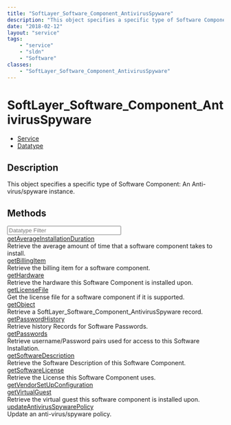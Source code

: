 ```yaml
---
title: "SoftLayer_Software_Component_AntivirusSpyware"
description: "This object specifies a specific type of Software Component:  An Anti-virus/spyware instance."
date: "2018-02-12"
layout: "service"
tags:
    - "service"
    - "sldn"
    - "Software"
classes:
    - "SoftLayer_Software_Component_AntivirusSpyware"
---
```

# SoftLayer_Software_Component_AntivirusSpyware
<div id='service-datatype'>
    <ul id='sldn-reference-tabs'>
    <li id='service'> <a href='/reference/services/SoftLayer_Software_Component_AntivirusSpyware' >Service</a></li>    <li id='datatype'> <a href='/reference/datatypes/SoftLayer_Software_Component_AntivirusSpyware' >Datatype</a></li>
    </ul>
</div>

## Description
This object specifies a specific type of Software Component:  An Anti-virus/spyware instance. 
        
        
<div id="properties" class="content">
    <h2>Methods</h2>
    <div class="view-filters">
        <div class="clearfix">
            <div class="search-input-box">
                <input placeholder="Datatype Filter" onkeyup="titleSearch(inputId='edit-combine', divId='method-div', elementClass='method-row')" 
                    type="text" id="edit-combine" value="" size="30" maxlength="128" class="form-text">
            </div>
        </div>
    </div>
    <div id="method-div">
            <div class="method-row">
                        <span class='view-field-title'><a href='/reference/services/SoftLayer_Software_Component_AntivirusSpyware/getAverageInstallationDuration'> getAverageInstallationDuration</a> </span>
            <div class='views-field-body'>Retrieve the average amount of time that a software component takes to install.</div>
        </div>
            <div class="method-row">
                        <span class='view-field-title'><a href='/reference/services/SoftLayer_Software_Component_AntivirusSpyware/getBillingItem'> getBillingItem</a> </span>
            <div class='views-field-body'>Retrieve the billing item for a software component.</div>
        </div>
            <div class="method-row">
                        <span class='view-field-title'><a href='/reference/services/SoftLayer_Software_Component_AntivirusSpyware/getHardware'> getHardware</a> </span>
            <div class='views-field-body'>Retrieve the hardware this Software Component is installed upon.</div>
        </div>
            <div class="method-row">
                        <span class='view-field-title'><a href='/reference/services/SoftLayer_Software_Component_AntivirusSpyware/getLicenseFile'> getLicenseFile</a> </span>
            <div class='views-field-body'>Get the license file for a software component if it is supported.</div>
        </div>
            <div class="method-row">
                        <span class='view-field-title'><a href='/reference/services/SoftLayer_Software_Component_AntivirusSpyware/getObject'> getObject</a> </span>
            <div class='views-field-body'>Retrieve a SoftLayer_Software_Component_AntivirusSpyware record.</div>
        </div>
            <div class="method-row">
                        <span class='view-field-title'><a href='/reference/services/SoftLayer_Software_Component_AntivirusSpyware/getPasswordHistory'> getPasswordHistory</a> </span>
            <div class='views-field-body'>Retrieve history Records for Software Passwords.</div>
        </div>
            <div class="method-row">
                        <span class='view-field-title'><a href='/reference/services/SoftLayer_Software_Component_AntivirusSpyware/getPasswords'> getPasswords</a> </span>
            <div class='views-field-body'>Retrieve username/Password pairs used for access to this Software Installation.</div>
        </div>
            <div class="method-row">
                        <span class='view-field-title'><a href='/reference/services/SoftLayer_Software_Component_AntivirusSpyware/getSoftwareDescription'> getSoftwareDescription</a> </span>
            <div class='views-field-body'>Retrieve the Software Description of this Software Component.</div>
        </div>
            <div class="method-row">
                        <span class='view-field-title'><a href='/reference/services/SoftLayer_Software_Component_AntivirusSpyware/getSoftwareLicense'> getSoftwareLicense</a> </span>
            <div class='views-field-body'>Retrieve the License this Software Component uses.</div>
        </div>
            <div class="method-row">
                        <span class='view-field-title'><a href='/reference/services/SoftLayer_Software_Component_AntivirusSpyware/getVendorSetUpConfiguration'> getVendorSetUpConfiguration</a> </span>
            <div class='views-field-body'></div>
        </div>
            <div class="method-row">
                        <span class='view-field-title'><a href='/reference/services/SoftLayer_Software_Component_AntivirusSpyware/getVirtualGuest'> getVirtualGuest</a> </span>
            <div class='views-field-body'>Retrieve the virtual guest this software component is installed upon.</div>
        </div>
            <div class="method-row">
                        <span class='view-field-title'><a href='/reference/services/SoftLayer_Software_Component_AntivirusSpyware/updateAntivirusSpywarePolicy'> updateAntivirusSpywarePolicy</a> </span>
            <div class='views-field-body'>Update an anti-virus/spyware policy.</div>
        </div>
        </div>
</div>

